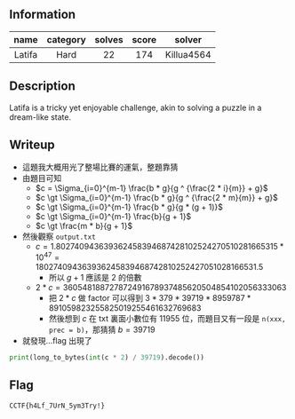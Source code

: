 ## Information
|  name  | category | solves | score |   solver   |
|:------:|:--------:|:------:|:-----:|:----------:|
| Latifa |   Hard   |   22   |  174  | Killua4564 |

## Description
Latifa is a tricky yet enjoyable challenge, akin to solving a puzzle in a dream-like state.

## Writeup
* 這題我大概用光了整場比賽的運氣，整題靠猜
* 由題目可知
  * $c = \Sigma_{i=0}^{m-1} \frac{b * g}{g ^ {\frac{2 * i}{m}} + g}$
  * $c \gt \Sigma_{i=0}^{m-1} \frac{b * g}{g ^ {\frac{2 * m}{m}} + g}$
  * $c \gt \Sigma_{i=0}^{m-1} \frac{b * g}{g * (g + 1)}$
  * $c \gt \Sigma_{i=0}^{m-1} \frac{b}{g + 1}$
  * $c \gt \frac{m * b}{g + 1}$
* 然後觀察 `output.txt`
  * $c = 1.802740943639362458394687428102524270510281665315 * 10 ^ {47} = 180274094363936245839468742810252427051028166531.5$
    * 所以 $g + 1$ 應該是 $2$ 的倍數
  * $2 * c = 360548188727872491678937485620504854102056333063$
    * 把 $2 * c$ 做 factor 可以得到 $3 * 379 * 39719 * 8959787 * 891059823255825019255461632769683$
    * 然後想到 $c$ 在 txt 裏面小數位有 11955 位，而題目又有一段是 `n(xxx, prec = b)`，那猜猜 $b = 39719$
* 就發現...flag 出現了
```python
print(long_to_bytes(int(c * 2) / 39719).decode())
```

## Flag
`CCTF{h4Lf_7UrN_5ym3Try!}`
